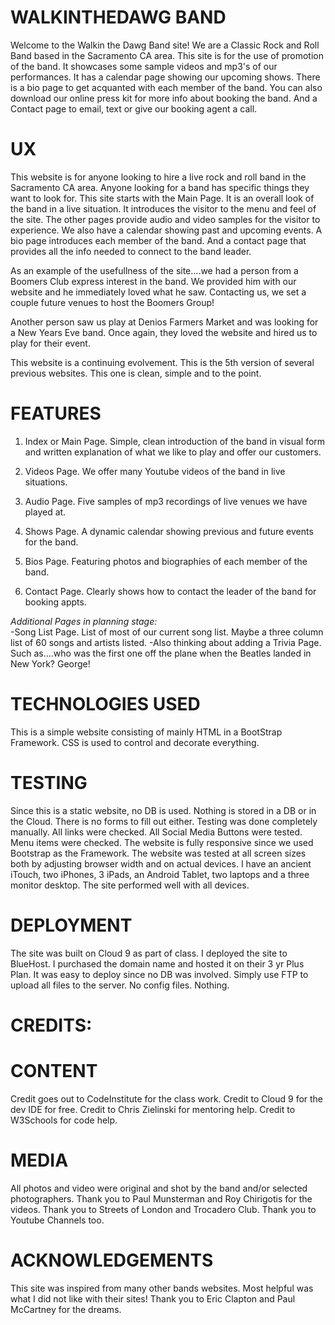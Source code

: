 # WALKINTHEDAWG BAND
Welcome to the Walkin the Dawg Band site!
We are a Classic Rock and Roll Band based in the Sacramento CA area.
This site is for the use of promotion of the band.
It showcases some sample videos and mp3's of our performances.
It has a calendar page showing our upcoming shows.
There is a bio page to get acquanted with each member of the band.
You can also download our online press kit for more info about booking the band.
And a Contact page to email, text or give our booking agent a call.

# UX
This website is for anyone looking to hire a live rock and roll band in the Sacramento CA area.
Anyone looking for a band has specific things they want to look for.
This site starts with the Main Page.
It is an overall look of the band in a live situation.
It introduces the visitor to the menu and feel of the site.
The other pages provide audio and video samples for the visitor to experience.
We also have a calendar showing past and upcoming events.
A bio page introduces each member of the band.
And a contact page that provides all the info needed to connect to the band leader.

As an example of the usefullness of the site....we had a person from a Boomers Club 
express interest in the band.  We provided him with our website and he immediately loved what he saw.
Contacting us, we set a couple future venues to host the Boomers Group!

Another person saw us play at Denios Farmers Market and was looking for a New Years Eve band.
Once again, they loved the website and hired us to play for their event.

This website is a continuing evolvement.  This is the 5th version of several previous websites.
This one is clean, simple and to the point.

# FEATURES
1) Index or Main Page.  Simple, clean introduction of the band in visual form and written
explanation of what we like to play and offer our customers.

2) Videos Page.  We offer many Youtube videos of the band in live situations.

3) Audio Page.  Five samples of mp3 recordings of live venues we have played at.

4) Shows Page.  A dynamic calendar showing previous and future events for the band.

5) Bios Page. Featuring photos and biographies of each member of the band.

6) Contact Page. Clearly shows how to contact the leader of the band for booking appts.

*Additional Pages in planning stage:*   
-Song List Page.  List of most of our current song list.
Maybe a three column list of 60 songs and artists listed.
-Also thinking about adding a Trivia Page.  Such as....who was the first one off the plane
when the Beatles landed in New York?   George!

# TECHNOLOGIES USED
This is a simple website consisting of mainly HTML in a BootStrap Framework.
CSS is used to control and decorate everything.

# TESTING
Since this is a static website, no DB is used.  Nothing is stored in a DB or in the Cloud.
There is no forms to fill out either.  Testing was done completely manually.
All links were checked.  All Social Media Buttons were tested.  Menu items were checked.
The website is fully responsive since we used Bootstrap as the Framework.
The website was tested at all screen sizes both by adjusting browser width and on actual devices.
I have an ancient iTouch, two iPhones, 3 iPads, an Android Tablet, two laptops and a three monitor desktop.
The site performed well with all devices.

# DEPLOYMENT
The site was built on Cloud 9 as part of class.
I deployed the site to BlueHost.
I purchased the domain name and hosted it on their 3 yr Plus Plan.
It was easy to deploy since no DB was involved.  Simply use FTP to upload all files
to the server.  No config files.  Nothing.

# CREDITS:

# CONTENT
Credit goes out to CodeInstitute for the class work.
Credit to Cloud 9 for the dev IDE for free.
Credit to Chris Zielinski for mentoring help.
Credit to W3Schools for code help.

# MEDIA
All photos and video were original and shot by the band and/or selected photographers.
Thank you to Paul Munsterman and Roy Chirigotis for the videos.
Thank you to Streets of London and Trocadero Club.
Thank you to Youtube Channels too.

# ACKNOWLEDGEMENTS
This site was inspired from many other bands websites.
Most helpful was what I did not like with their sites!
Thank you to Eric Clapton and Paul McCartney for the dreams.

